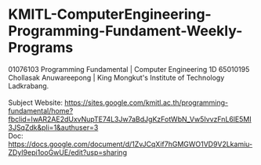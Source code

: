 # KMITL-ComputerEngineering-Programming-Fundament-Weekly-Programs
01076103 Programming Fundamental | Computer Engineering 1D 65010195 Chollasak Anuwareepong | King Mongkut's Institute of Technology Ladkrabang.<br/>
<br/>
Subject Website: https://sites.google.com/kmitl.ac.th/programming-fundamental/home?fbclid=IwAR2AE2dUxvNupTE74L3Jw7aBdJgKzFotWbN_Vw5IvvzFnL6lE5MI3JSqZdk&pli=1&authuser=3<br>
Doc: https://docs.google.com/document/d/1ZvJCqXif7hGMGWO1VD9V2Lkamiu-ZDyI9epi1ooGwUE/edit?usp=sharing<br/>
